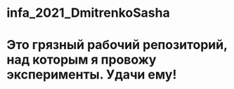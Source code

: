 # infa_2021_DmitrenkoSasha
# Это грязный рабочий репозиторий, над которым я провожу эксперименты. Удачи ему! 